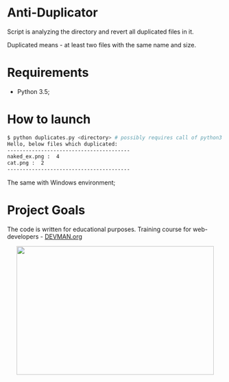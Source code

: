 
# Anti-Duplicator

Script is analyzing the directory and revert all duplicated files in it.

Duplicated means - at least two files with the same name and size.

# Requirements

 - Python 3.5;

# How to launch

```bash
$ python duplicates.py <directory> # possibly requires call of python3 executive instead of just python
Hello, below files which duplicated:
----------------------------------------
naked_ex.png :  4
cat.png :  2
----------------------------------------

```

The same with Windows environment;


# Project Goals

The code is written for educational purposes. Training course for web-developers - [DEVMAN.org](https://devman.org)

<p align="center">
  <img width="460" height="300" src="https://media.giphy.com/media/l4FGBILjNaCtLious/giphy.gif">
</p>
